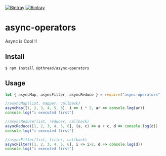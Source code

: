 [![Bintray](https://img.shields.io/badge/npm-cool-green)](https://www.npmjs.com/package/@pthread/async-operators)
[![Bintray](https://img.shields.io/twitter/url?url=https%3A%2F%2Fgithub.com%2FAliShamin%2Fjs-async-operators)](https://twitter.com/ali_sshamin)

# async-operators

Async is Cool !!

## Install

```
$ npm install @pthread/async-operators
```

## Usage

```js
let { asyncMap, asyncFilter, asyncReduce } = require("async-operators")

//asyncMap(list, mapper, callback)
asyncMap([1, 2, 3, 4, 5, 6], i => i * 2, ar => console.log(ar))
console.log("i executed first")

//asyncReduce(list, reducer, callback)
asyncReduce([1, 2, 3, 4, 5, 6], (a, c) => a + c, d => console.log(d))
console.log("i executed first")

//asyncFilter(list, filter, callback)
asyncFilter([1, 2, 3, 4, 5, 6], i => i>2, d => console.log(d))
console.log("i executed first")

```


